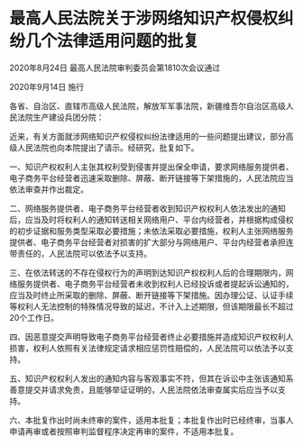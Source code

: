 # 最高人民法院关于涉网络知识产权侵权纠纷几个法律适用问题的批复

2020年8月24日 最高人民法院审判委员会第1810次会议通过

2020年9月14日 施行

各省、自治区、直辖市高级人民法院，解放军军事法院，新疆维吾尔自治区高级人民法院生产建设兵团分院：

近来，有关方面就涉网络知识产权侵权纠纷法律适用的一些问题提出建议，部分高级人民法院也向本院提出了请示。经研究，批复如下。

一、知识产权权利人主张其权利受到侵害并提出保全申请，要求网络服务提供者、电子商务平台经营者迅速采取删除、屏蔽、断开链接等下架措施的，人民法院应当依法审查并作出裁定。

二、网络服务提供者、电子商务平台经营者收到知识产权权利人依法发出的通知后，应当及时将权利人的通知转送相关网络用户、平台内经营者，并根据构成侵权的初步证据和服务类型采取必要措施；未依法采取必要措施，权利人主张网络服务提供者、电子商务平台经营者对损害的扩大部分与网络用户、平台内经营者承担连带责任的，人民法院可以依法予以支持。

三、在依法转送的不存在侵权行为的声明到达知识产权权利人后的合理期限内，网络服务提供者、电子商务平台经营者未收到权利人已经投诉或者提起诉讼通知的，应当及时终止所采取的删除、屏蔽、断开链接等下架措施。因办理公证、认证手续等权利人无法控制的特殊情况导致的延迟，不计入上述期限，但该期限最长不超过20个工作日。

四、因恶意提交声明导致电子商务平台经营者终止必要措施并造成知识产权权利人损害，权利人依照有关法律规定请求相应惩罚性赔偿的，人民法院可以依法予以支持。

五、知识产权权利人发出的通知内容与客观事实不符，但其在诉讼中主张该通知系善意提交并请求免责，且能够举证证明的，人民法院依法审查属实后应当予以支持。

六、本批复作出时尚未终审的案件，适用本批复；本批复作出时已经终审，当事人申请再审或者按照审判监督程序决定再审的案件，不适用本批复。
